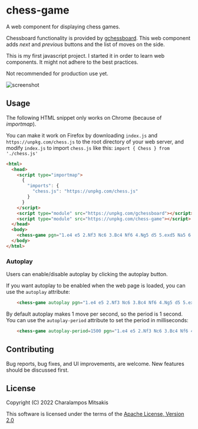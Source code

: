 # chess-game

A web component for displaying chess games.

Chessboard functionality is provided by [gchessboard](https://github.com/mganjoo/gchessboard).
This web component adds *next* and *previous* buttons and the list of moves on the side.

This is my first javascript project.
I started it in order to learn web components.
It might not adhere to the best practices.

Not recommended for production use yet.

![screenshot](../media/screenshot.png?raw=true)

## Usage

The following HTML snippet only works on Chrome (because of *importmap*).

You can make it work on Firefox by downloading `index.js` and `https://unpkg.com/chess.js` to the root directory of your web server, and modify `index.js` to import `chess.js` like this: `import { Chess } from './chess.js'`

```html
<html>
  <head>
    <script type="importmap">
      {
        "imports": {
          "chess.js": "https://unpkg.com/chess.js"
        }
      }
    </script>
    <script type="module" src="https://unpkg.com/gchessboard"></script>
    <script type="module" src="https://unpkg.com/chess-game"></script>
  </head>
  <body>
    <chess-game pgn="1.e4 e5 2.Nf3 Nc6 3.Bc4 Nf6 4.Ng5 d5 5.exd5 Na5 6.Bb5+ c6 7.dxc6 bxc6 8.Qf3 Rb8"></chess-game>
  </body>
</html>
```

### Autoplay

Users can enable/disable autoplay by clicking the autoplay button.

If you want autoplay to be enabled when the web page is loaded, you can use the `autoplay` attribute:

```html
    <chess-game autoplay pgn="1.e4 e5 2.Nf3 Nc6 3.Bc4 Nf6 4.Ng5 d5 5.exd5 Na5 6.Bb5+ c6 7.dxc6 bxc6 8.Qf3 Rb8"></chess-game>
```

By default autoplay makes 1 move per second, so the period is 1 second.
You can use the `autoplay-period` attribute to set the period in milliseconds:

```html
    <chess-game autoplay-period=1500 pgn="1.e4 e5 2.Nf3 Nc6 3.Bc4 Nf6 4.Ng5 d5 5.exd5 Na5 6.Bb5+ c6 7.dxc6 bxc6 8.Qf3 Rb8"></chess-game>
```

## Contributing

Bug reports, bug fixes, and UI improvements, are welcome.
New features should be discussed first.

## License

Copyright (C) 2022 Charalampos Mitsakis

This software is licensed under the terms of the [Apache License, Version 2.0](LICENSE)
